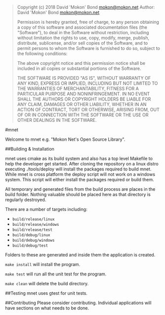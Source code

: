 > Copyright (c) 2018 David 'Mokon' Bond <mokon@mokon.net>
> Author: David 'Mokon' Bond <mokon@mokon.net>
>
> Permission is hereby granted, free of charge, to any person obtaining a copy of
> this software and associated documentation files (the "Software"), to deal in
> the Software without restriction, including without limitation the rights to
> use, copy, modify, merge, publish, distribute, sublicense, and/or sell copies of
> the Software, and to permit persons to whom the Software is furnished to do so,
> subject to the following conditions:
>
> The above copyright notice and this permission notice shall be included in all
> copies or substantial portions of the Software.
>
> THE SOFTWARE IS PROVIDED "AS IS", WITHOUT WARRANTY OF ANY KIND, EXPRESS OR
> IMPLIED, INCLUDING BUT NOT LIMITED TO THE WARRANTIES OF MERCHANTABILITY, FITNESS
> FOR A PARTICULAR PURPOSE AND NONINFRINGEMENT. IN NO EVENT SHALL THE AUTHORS OR
> COPYRIGHT HOLDERS BE LIABLE FOR ANY CLAIM, DAMAGES OR OTHER LIABILITY, WHETHER
> IN AN ACTION OF CONTRACT, TORT OR OTHERWISE, ARISING FROM, OUT OF OR IN
> CONNECTION WITH THE SOFTWARE OR THE USE OR OTHER DEALINGS IN THE SOFTWARE.

#mnet

Welcome to mnet e.g. "Mokon Net's Open Source Library".

##Building & Installation

mnet uses cmake as its build system and also has a top level Makefile to help
the developer get started. After cloning the repository on a linux distro
executing ./tools/deploy will install the packages required to build mnet.
While mnet is cross platform the deploy script will not work on a windows
system. This script will either install the packages required or build them.

All temporary and generated files from the build process are places in the build
folder. Nothing valuable should be placed here as that directory is regularly
destroyed.

There are a number of targets including:

* `build/release/linux`
* `build/release/windows`
* `build/release/test`
* `build/debug/linux`
* `build/debug/windows`
* `build/debug/test`

Folders to these are generated and inside them the application is created.

`make install` will install the program.

`make test` will run all the unit test for the program.

`make clean` will delete the build directory.

##Testing
mnet uses gtest for unit tests.

##Contributing
Please consider contributing. Individual applications will have sections on what
needs to be done.

